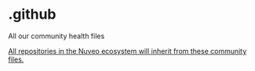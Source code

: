 # .github
All our community health files

[All repositories in the Nuveo ecosystem will inherit from these community files.](https://help.github.com/en/articles/creating-a-default-community-health-file-for-your-organization)
